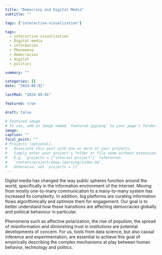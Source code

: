 ```yaml
---
title: "Democracy and Digital Media"
subtitle: ""

tags: ["interactive-visualization"]

tags:
  - interactive-visualization
  - Digital media
  - information
  - Phenomena
  - democracies
  - digital
  - politics

summary: ""

categories: []
date: "2024-09-01"

lastMod: "2024-09-01"

featured: true

draft: false

# Featured image
# To use, add an image named `featured.jpg/png` to your page's folder.
image:
caption: ""
focal_point: ""
# Projects (optional).
#   Associate this post with one or more of your projects.
#   Simply enter your project's folder or file name without extension.
#   E.g. `projects = ["internal-project"]` references
#   `content/project/deep-learning/index.md`.
#   Otherwise, set `projects = []`.
---
```


Digital media has changed the way public spheres function around the world, specifically in the information environment of the internet. Moving from mostly one-to-many communication to a many-to-many system has increased its complexity. In addition, big platforms are curating information flows algorithmically and optimize them for engagement. Our goal is to better understand how those transitions are affecting democracies globally and political behaviour in particular.

Phenomena such as affective polarization, the rise of populism, the spread of misinformation and diminishing trust in institutions are potential developments of concern. For us, tools from data science, but also causal inference and experimentation, are essential to achieve this goal of empirically describing the complex mechanisms at play between human behavior, technology and politics.
